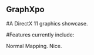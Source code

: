 ## GraphXpo

#A DirectX 11 graphics showcase. 

#Features currently include:

Normal Mapping. Nice.
